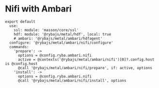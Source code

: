 
# Nifi with Ambari

    export default
      use:
        ssl: module: 'masson/core/ssl'
        hdf: module: '@rybajs/metal/hdf', local: true
        # ambari: '@rybajs/metal/ambari/hdfagent'
      configure: '@rybajs/metal/ambari/nifi/configure'
      commands:
        'prepare': ->
          options = @config.ryba.ambari.nifi
          active = @contexts('@rybajs/metal/ambari/nifi')[0]?.config.host is @config.host
          @call '@rybajs/metal/ambari/nifi/prepare', if: active, options
        'install': ->
          options = @config.ryba.ambari.nifi
          @call '@rybajs/metal/ambari/nifi/install', options

